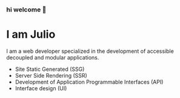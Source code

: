 ### hi welcome 👋

# I am Julio

I am a web developer specialized in the development of accessible decoupled and modular applications.

- Site Static Generated (SSG)
- Server Side Rendering (SSR)
- Development of Application Programmable Interfaces (API)
- Interface design (UI)
